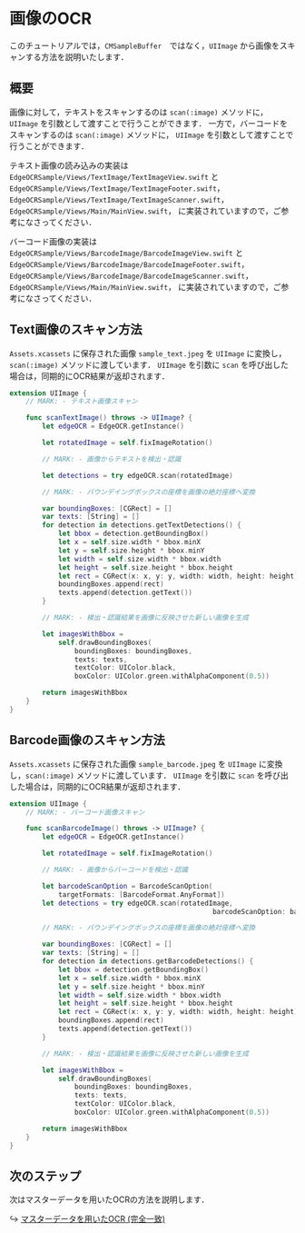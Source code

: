 # 画像のOCR
このチュートリアルでは，`CMSampleBuffer`　ではなく，`UIImage` から画像をスキャンする方法を説明いたします．


## 概要
画像に対して，テキストをスキャンするのは `scan(:image)` メソッドに，
`UIImage` を引数として渡すことで行うことができます．
一方で，バーコードをスキャンするのは `scan(:image)` メソッドに，
`UIImage` を引数として渡すことで行うことができます．

テキスト画像の読み込みの実装は
`EdgeOCRSample/Views/TextImage/TextImageView.swift` と　
`EdgeOCRSample/Views/TextImage/TextImageFooter.swift`，
`EdgeOCRSample/Views/TextImage/TextImageScanner.swift`，
`EdgeOCRSample/Views/Main/MainView.swift`，
に実装されていますので，ご参考になさってください．

バーコード画像の実装は
`EdgeOCRSample/Views/BarcodeImage/BarcodeImageView.swift` と　
`EdgeOCRSample/Views/BarcodeImage/BarcodeImageFooter.swift`，
`EdgeOCRSample/Views/BarcodeImage/BarcodeImageScanner.swift`，
`EdgeOCRSample/Views/Main/MainView.swift`，
に実装されていますので，ご参考になさってください．


## Text画像のスキャン方法
`Assets.xcassets` に保存された画像 `sample_text.jpeg` を `UIImage` に変換し，`scan(:image)` メソッドに渡しています．
`UIImage` を引数に `scan` を呼び出した場合は，同期的にOCR結果が返却されます．

```swift
extension UIImage {
    // MARK: - テキスト画像スキャン

    func scanTextImage() throws -> UIImage? {
        let edgeOCR = EdgeOCR.getInstance()

        let rotatedImage = self.fixImageRotation()

        // MARK: - 画像からテキストを検出・認識

        let detections = try edgeOCR.scan(rotatedImage)

        // MARK: - バウンデイングボックスの座標を画像の絶対座標へ変換

        var boundingBoxes: [CGRect] = []
        var texts: [String] = []
        for detection in detections.getTextDetections() {
            let bbox = detection.getBoundingBox()
            let x = self.size.width * bbox.minX
            let y = self.size.height * bbox.minY
            let width = self.size.width * bbox.width
            let height = self.size.height * bbox.height
            let rect = CGRect(x: x, y: y, width: width, height: height)
            boundingBoxes.append(rect)
            texts.append(detection.getText())
        }

        // MARK: - 検出・認識結果を画像に反映させた新しい画像を生成

        let imagesWithBbox =
            self.drawBoundingBoxes(
                boundingBoxes: boundingBoxes,
                texts: texts,
                textColor: UIColor.black,
                boxColor: UIColor.green.withAlphaComponent(0.5))

        return imagesWithBbox
    }
}
```


## Barcode画像のスキャン方法
`Assets.xcassets` に保存された画像 `sample_barcode.jpeg` を `UIImage` に変換し，`scan(:image)` メソッドに渡しています．
`UIImage` を引数に `scan` を呼び出した場合は，同期的にOCR結果が返却されます．
```swift
extension UIImage {
    // MARK: - バーコード画像スキャン

    func scanBarcodeImage() throws -> UIImage? {
        let edgeOCR = EdgeOCR.getInstance()

        let rotatedImage = self.fixImageRotation()

        // MARK: - 画像からバーコードを検出・認識

        let barcodeScanOption = BarcodeScanOption(
            targetFormats: [BarcodeFormat.AnyFormat])
        let detections = try edgeOCR.scan(rotatedImage,
                                                  barcodeScanOption: barcodeScanOption)

        // MARK: - バウンデイングボックスの座標を画像の絶対座標へ変換

        var boundingBoxes: [CGRect] = []
        var texts: [String] = []
        for detection in detections.getBarcodeDetections() {
            let bbox = detection.getBoundingBox()
            let x = self.size.width * bbox.minX
            let y = self.size.height * bbox.minY
            let width = self.size.width * bbox.width
            let height = self.size.height * bbox.height
            let rect = CGRect(x: x, y: y, width: width, height: height)
            boundingBoxes.append(rect)
            texts.append(detection.getText())
        }

        // MARK: - 検出・認識結果を画像に反映させた新しい画像を生成

        let imagesWithBbox =
            self.drawBoundingBoxes(
                boundingBoxes: boundingBoxes,
                texts: texts,
                textColor: UIColor.black,
                boxColor: UIColor.green.withAlphaComponent(0.5))

        return imagesWithBbox
    }
}
```


## 次のステップ
次はマスターデータを用いたOCRの方法を説明します．

↪️ [マスターデータを用いたOCR (完全一致)](13-whitelist.md)
